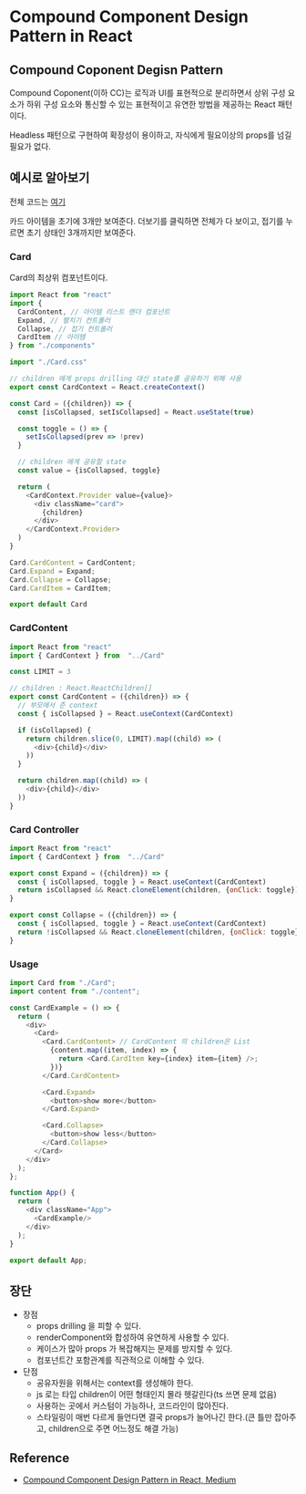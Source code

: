 # Compound Component Design Pattern in React

## Compound Coponent Degisn Pattern
Compound Coponent(이하 CC)는 로직과 UI를 표현적으로 분리하면서 상위 구성 요소가 하위 구성 요소와 통신할 수 있는 표현적이고 유연한 방법을 제공하는 React 패턴이다.

Headless 패턴으로 구현하여 확장성이 용이하고, 자식에게 필요이상의 props를 넘길 필요가 없다.

## 예시로 알아보기
전체 코드는 [여기](https://github.com/parkjisu6239/TIL/tree/master/compound-coponent)

카드 아이템을 초기에 3개만 보여준다. 더보기를 클릭하면 전체가 다 보이고, 접기를 누르면 초기 상태인 3개까지만 보여준다.

### Card
Card의 최상위 컴포넌트이다.
```js
import React from "react"
import {
  CardContent, // 아이템 리스트 랜더 컴포넌트
  Expand, // 펼치기 컨트롤러
  Collapse, // 접기 컨트롤러
  CardItem // 아이템
} from "./components"

import "./Card.css"

// children 에게 props drilling 대신 state를 공유하기 위해 사용
export const CardContext = React.createContext()

const Card = ({children}) => {
  const [isCollapsed, setIsCollapsed] = React.useState(true)

  const toggle = () => {
    setIsCollapsed(prev => !prev)
  }

  // children 에게 공유할 state
  const value = {isCollapsed, toggle}

  return (
    <CardContext.Provider value={value}>
      <div className="card">
        {children}
      </div>
    </CardContext.Provider>
  )
}

Card.CardContent = CardContent;
Card.Expand = Expand;
Card.Collapse = Collapse;
Card.CardItem = CardItem;

export default Card
```

### CardContent
```js
import React from "react"
import { CardContext } from  "../Card"

const LIMIT = 3

// children : React.ReactChildren[]
export const CardContent = ({children}) => {
  // 부모에서 준 context
  const { isCollapsed } = React.useContext(CardContext)

  if (isCollapsed) {
    return children.slice(0, LIMIT).map((child) => (
      <div>{child}</div>
    ))
  }

  return children.map((child) => (
    <div>{child}</div>
  ))
}
```

### Card Controller
```js
import React from "react"
import { CardContext } from  "../Card"

export const Expand = ({children}) => {
  const { isCollapsed, toggle } = React.useContext(CardContext)
  return isCollapsed && React.cloneElement(children, {onClick: toggle}) // 컴포넌트에 속성 주입
}

export const Collapse = ({children}) => {
  const { isCollapsed, toggle } = React.useContext(CardContext)
  return !isCollapsed && React.cloneElement(children, {onClick: toggle})
}
```

### Usage
```js
import Card from "./Card";
import content from "./content";

const CardExample = () => {
  return (
    <div>
      <Card>
        <Card.CardContent> // CardContent 의 children은 List
          {content.map((item, index) => {
            return <Card.CardItem key={index} item={item} />;
          })}
        </Card.CardContent>

        <Card.Expand>
          <button>show more</button>
        </Card.Expand>

        <Card.Collapse>
          <button>show less</button>
        </Card.Collapse>
      </Card>
    </div>
  );
};

function App() {
  return (
    <div className="App">
      <CardExample/>
    </div>
  );
}

export default App;
```

## 장단

- 장점
  - props drilling 을 피할 수 있다.
  - renderComponent와 합성하여 유연하게 사용할 수 있다.
  - 케이스가 많아 props 가 복잡해지는 문제를 방지할 수 있다.
  - 컴포넌트간 포함관계를 직관적으로 이해할 수 있다.
- 단점
  - 공유자원을 위해서는 context를 생성해야 한다.
  - js 로는 타입 children이 어떤 형태인지 몰라 헷갈린다(ts 쓰면 문제 없음)
  - 사용하는 곳에서 커스텀이 가능하나, 코드라인이 많아진다.
  - 스타일링이 매번 다르게 들언다면 결국 props가 늘어나긴 한다.(큰 틀만 잡아주고, children으로 주면 어느정도 해결 가능)

## Reference
- [Compound Component Design Pattern in React, Medium](https://betterprogramming.pub/compound-component-design-pattern-in-react-34b50e32dea0)